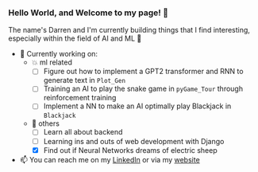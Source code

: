 ### Hello World, and Welcome to my page! :tada:

The name's Darren and I'm currently building things that I find interesting, especially within the field of AI and ML :brain:
 - :hammer: Currently working on:
   - :boom: ml related
     - [ ] Figure out how to implement a GPT2 transformer and RNN to generate text in `Plot_Gen`
     - [ ] Training an AI to play the snake game in `pyGame_Tour` through reinforcement training
     - [ ] Implement a NN to make an AI optimally play Blackjack in `Blackjack`
   - :link: others
     - [ ] Learn all about backend   
     - [ ] Learning ins and outs of web development with Django
     - [X] Find out if Neural Networks dreams of electric sheep
 - 📫 You can reach me on my [LinkedIn](https://www.linkedin.com/in/darren-ngatimin/) or via my [website](https://dngatimin.herokuapp.com/)


<!--
**dngatimin95/dngatimin95** is a ✨ _special_ ✨ repository because its `README.md` (this file) appears on your GitHub profile.

Here are some ideas to get you started:

- 🔭 I’m currently working on ...
- 🌱 I’m currently learning ...
- 👯 I’m looking to collaborate on ...
- 🤔 I’m looking for help with ...
- 💬 Ask me about ...
- 📫 How to reach me: ...
- 😄 Pronouns: ...
- ⚡ Fun fact: ...
-->
